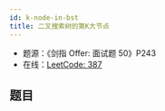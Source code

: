```yaml
---
id: k-node-in-bst
title: 二叉搜索树的第K大节点
---
```


- 题源：《剑指 Offer: 面试题 50》P243
- 在线：[LeetCode: 387](https://leetcode-cn.com/problems/first-unique-character-in-a-string/)

## 题目
